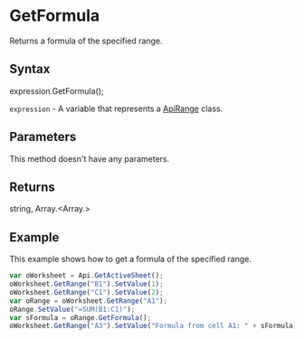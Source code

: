 # GetFormula

Returns a formula of the specified range.

## Syntax

expression.GetFormula();

`expression` - A variable that represents a [ApiRange](../ApiRange.md) class.

## Parameters

This method doesn't have any parameters.

## Returns

string, Array.<Array.<string>>

## Example

This example shows how to get a formula of the specified range.

```javascript
var oWorksheet = Api.GetActiveSheet();
oWorksheet.GetRange("B1").SetValue(1);
oWorksheet.GetRange("C1").SetValue(2);
var oRange = oWorksheet.GetRange("A1");
oRange.SetValue("=SUM(B1:C1)");
var sFormula = oRange.GetFormula();
oWorksheet.GetRange("A3").SetValue("Formula from cell A1: " + sFormula);
```
